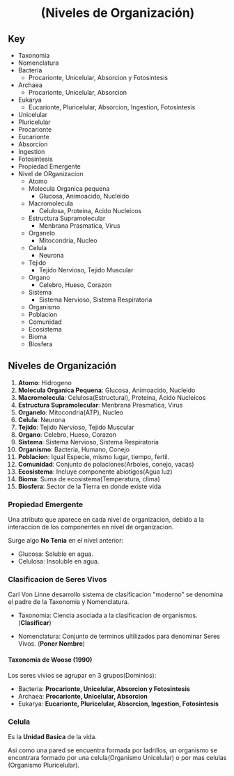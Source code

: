 <h1 align=center><br />(Niveles de Organización)</h1>

## Key
- Taxonomia
- Nomenclatura
- Bacteria
  - Procarionte, Unicelular, Absorcion y Fotosintesis
- Archaea
  - Procarionte, Unicelular, Absorcion
- Eukarya
  - Eucarionte, Pluricelular, Absorcion, Ingestion, Fotosintesis
- Unicelular
- Pluricelular
- Procarionte
- Eucarionte
- Absorcion
- Ingestion
- Fotosintesis
- Propiedad Emergente
- Nivel de ORganizacion
  - Atomo
  - Molecula Organica pequena   
    - Glucosa, Animoacido, Nucleido
  - Macromolecula
    - Celulosa, Proteina, Acido Nucleicos
  - Estructura Supramolecular
    - Menbrana Prasmatica, Virus
  - Organelo
    - Mitocondria, Nucleo
  - Celula
    - Neurona
  - Tejido
    - Tejido Nervioso, Tejido Muscular
  - Organo
    - Celebro, Hueso, Corazon
  - Sistema
    - Sistema Nervioso, Sistema Respiratoria
  - Organismo
  - Poblacion
  - Comunidad
  - Ecosistema
  - Bioma
  - Biosfera

## Niveles de Organización

1. **Atomo**: Hidrogeno
2. **Molecula Organica Pequena**: Glucosa, Animoacido, Nucleido
3. **Macromolecula**: Celulosa(Estructural), Proteina, Ácido Nucleicos
4. **Estructura Supramolecular**: Menbrana Prasmatica, Virus
5. **Organelo**: Mitocondria(ATP), Nucleo
6. **Celula**: Neurona
7. **Tejido**: Tejido Nervioso, Tejido Muscular
8. **Organo**: Celebro, Hueso, Corazon
9.  **Sistema**: Sistema Nervioso, Sistema Respiratoria
10. **Organismo**: Bacteria, Humano, Conejo
11. **Poblacion**: Igual Especie, mismo lugar, tiempo, fertil.
12. **Comunidad**: Conjunto de polaciones(Arboles, conejo, vacas)
13. **Ecosistema**: Incluye componente abiotigos(Agua luz)
14. **Bioma**: Suma de ecosistema(Temperatura, clima)
15. **Biosfera**: Sector de la Tierra en donde existe vida

### Propiedad Emergente

Una atributo que aparece en cada nivel de organizacion, debido a la interaccion de los componentes en nivel de organizacion.

Surge algo **No Tenia** en el nivel anterior:
- Glucosa: Soluble en agua.
- Celulosa: Insoluble en agua.

### Clasificacion de Seres Vivos

Carl Von Linne desarrollo sistema de clasificacion "moderno" se denomina el padre de la Taxonomia y Nomenclatura.

- Taxonomia: Ciencia asociada a la clasificacion de organismos. (**Clasificar**)

- Nomenclatura: Conjunto de terminos ultilizados para denominar Seres Vivos. (**Poner Nombre**)

#### Taxonomia de Woose (1990)

Los seres vivios se agrupar en 3 grupos(Dominios):
- Bacteria: **Procarionte, Unicelular, Absorcion y Fotosintesis**
- Archaea: **Procarionte, Unicelular, Absorcion**
- Eukarya: **Eucarionte, Pluricelular, Absorcion, Ingestion, Fotosintesis**

### Celula

Es la **Unidad Basica** de la vida.

Asi como una pared se encuentra formada por ladrillos, un organismo se encontrara formado por una celula(Organismo Unicelular) o por mas celulas (Organismo Pluricelular).

